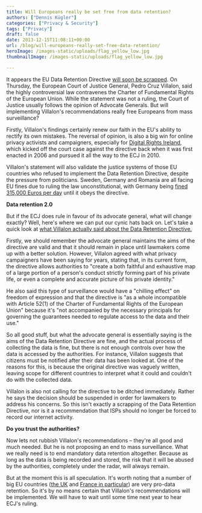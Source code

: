 ```yaml
---
title: Will Europeans really be set free from data retention?
authors: ["Dennis Kügler"]
categories: ["Privacy & Security"]
tags: ["Privacy"]
draft: false
date: 2013-12-15T11:08:11+00:00
url: /blog/will-europeans-really-set-free-data-retention/
heroImage: /images-static/uploads/flag_yellow_low.jpg
thumbnailImage: /images-static/uploads/flag_yellow_low.jpg

---
```

It appears the EU Data Retention Directive [will soon be scrapped][1]. On Thursday, the European Court of Justice General, Pedro Cruz Villalon, said the highly controversial law contravenes the Charter of Fundamental Rights of the European Union. While the statement was not a ruling, the Court of Justice usually follows the opinion of Advocate Generals. But will implementing Villalon's recommendations really free Europeans from mass surveillance?

Firstly, Villalon's findings certainly renew our faith in the EU's ability to rectify its own mistakes. The reversal of opinion, is also a big win for online privacy activists and campaigners, especially for [Digital Rights Ireland][2], which kicked off the court case against the directive back when it was first enacted in 2006 and pursued it all the way to the ECJ in 2010.

Villalon's statement will also validate the justice systems of those EU countries who refused to implement the Data Retention Directive, despite the pressure from politicians. Sweden, Germany and Romania are all facing EU fines due to ruling the law unconstitutional, with Germany being [fined 315,000 Euros per day][3] until it obeys the directive.

**Data retention 2.0**

But if the ECJ does rule in favour of its advocate general, what will change exactly? Well, here's where we can put our cynic hats back on. Let's take a quick look at [what Villalon actually said about the Data Retention Directive.][4]

Firstly, we should remember the advocate general maintains the aims of the directive are valid and that it should remain in place until lawmakers come up with a better solution. However, Villalon agreed with what privacy campaigners have been saying for years, stating that, in its current form, the directive allows authorities to "create a both faithful and exhaustive map of a large portion of a person's conduct strictly forming part of his private life, or even a complete and accurate picture of his private identity."

He also said this type of surveillance would have a "chilling effect" on freedom of expression and that the directive is "as a whole incompatible with Article 52(1) of the Charter of Fundamental Rights of the European Union" because it's "not accompanied by the necessary principals for governing the guarantees needed to regulate access to the data and their use."

So all good stuff, but what the advocate general is essentially saying is the aims of the Data Retention Directive are fine, and the actual process of collecting the data is fine, but there is not enough controls over how the data is accessed by the authorities. For instance, Villalon suggests that citizens must be notified after their data has been looked at. One of the reasons for this, is because the original directive was vaguely written, leaving scope for different countries to interpret what it could and couldn't do with the collected data.

Villalon is also not calling for the directive to be ditched immediately. Rather he says the decision should be suspended in order for lawmakers to address his concerns. So this isn't exactly a scrapping of the Data Retention Directive, nor is it a recommendation that ISPs should no longer be forced to record our internet activity.

**Do you trust the authorities?**

Now lets not rubbish Villalon's recommendations – they're all good and much needed. But he is not proposing an end to mass surveillance. What we really need is to end mandatory data retention altogether. Because as long as the data is being recorded and stored, the risk that it will be abused by the authorities, completely under the radar, will always remain.

But at the moment this is all speculation. It's worth noting that a number of big EU countries ([the UK][5] and [France in particular][6]) are very pro-data retention. So it's by no means certain that Villalon's recommendations will be implemented. We will have to wait until some time next year to hear ECJ's ruling.

 [1]: http://gigaom.com/2013/12/12/european-metadata-law-is-incompatible-with-privacy-rights-top-legal-advisor-says/
 [2]: http://www.digitalrights.ie/
 [3]: http://www.pcworld.com/article/256571/germany_taken_to_court_for_failing_to_implement_data_retention.html
 [4]: http://www.documentcloud.org/documents/894903-191080038-opinion-of-ag-in-digital-rights.html#document/p1
 [5]: /blog/five-reasons-uk-politicians-hate-internet/
 [6]: http://www.techdirt.com/articles/20110303/03520213350/
